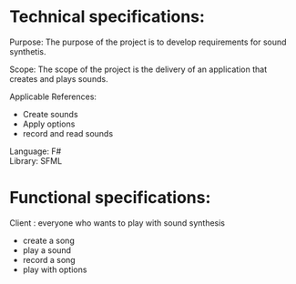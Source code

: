 # Technical specifications:

Purpose:
The purpose of the project is to develop requirements for sound synthetis.

Scope:
The scope of the project is the delivery of an application that creates and plays sounds.

Applicable References:
- Create sounds
- Apply options
- record and read sounds


Language: F#<br>
Library: SFML



# Functional specifications:

Client : everyone who wants to play with sound synthesis

- create a song
- play a sound
- record a song
- play with options
